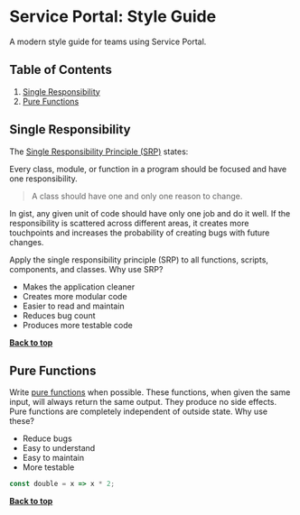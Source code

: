 # Service Portal: Style Guide

A modern style guide for teams using Service Portal.

## Table of Contents

1. [Single Responsibility](#single-responsibility)
1. [Pure Functions](#pure-functions)

## Single Responsibility

The [Single Responsibility Principle (SRP)](https://en.wikipedia.org/wiki/Single-responsibility_principle) states:

Every class, module, or function in a program should be focused and have one responsibility.

> A class should have one and only one reason to change.

In gist, any given unit of code should have only one job and do it well. If the responsibility is scattered across different areas, it creates more touchpoints and increases the probability of creating bugs with future changes.

Apply the single responsibility principle (SRP) to all functions, scripts, components, and classes. Why use SRP?

* Makes the application cleaner
* Creates more modular code
* Easier to read and maintain
* Reduces bug count
* Produces more testable code

**[Back to top](#table-of-contents)**

## Pure Functions

Write [pure functions](https://en.wikipedia.org/wiki/Pure_function) when possible. These functions, when given the same input, will always return the same output. They produce no side effects. Pure functions are completely independent of outside state. Why use these?

* Reduce bugs
* Easy to understand
* Easy to maintain
* More testable

```javascript
const double = x => x * 2;
```

**[Back to top](#table-of-contents)**

